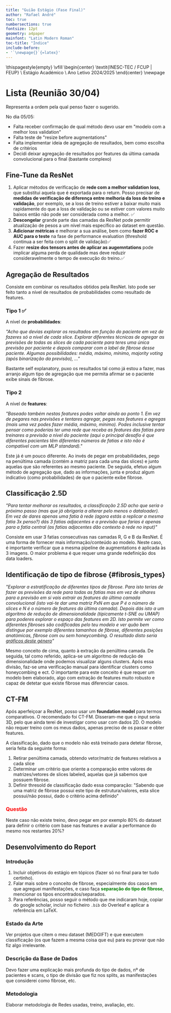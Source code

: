```yaml
---
title: "Guião Estágio (Fase Final)"
author: "Rafael André"
toc: true
numbersections: true
fontsize: 12pt
geometry: a4paper
mainfont: "Latin Modern Roman"
toc-title: "Índice"
include-before:
- '`\newpage{}`{=latex}'
---
```


\thispagestyle{empty}
\vfill
\begin{center}
\textit{INESC-TEC / FCUP | FEUP} \\
Estágio Académico \\
Ano Letivo 2024/2025
\end{center}
\newpage

# Lista (Reunião 30/04)

Representa a ordem pela qual penso fazer o sugerido.

No dia 05/05:

 - Falta receber confirmação de qual método devo usar em "modelo com a melhor loss validation"
 - Falta teste de "resize before augmentations"
 - Falta implementar ideia de agregação de resultados, bem como escolha de critérios
 - Decidi deixar agregação de resultados por features da última camada convolucional para o final (bastante complexo)

## Fine-Tune da ResNet

 1. Aplicar métodos de verificação de **rede com a melhor validation loss**, que substitui aquela que é exportada para o return. Posso precisar de **medidas de verificação de diferença entre melhoria da loss de treino e validação**, por exemplo, se a loss de treino estiver a baixar muito mais rapidamente do que a loss de validação ou se estiver com valores muito baixos então não pode ser considerada como a melhor. ✅
 2. **Descongelar** grande parte das camadas da ResNet pode permitir atualização de pesos a um nível mais específico ao dataset em questão.
 3. **Adicionar métricas** e melhorar a sua análise, bem como **fazer ROC e AUC para o teste** na fase de performance evaluation (threshold continua a ser feita com o split de validação)✅
 4. Fazer **resize dos tensors antes de aplicar as augemntations** pode implicar alguma perda de qualidade mas deve reduzir consideravelmente o tempo de execução do treino.✅

## Agregação de Resultados

Consiste em combinar os resultados obtidos pela ResNet. Isto pode ser feito tanto a nível de resultados de probabilidades como resultado de features.

### Tipo 1 ✅

A nível de **probabilidades**:

*"Acho que devias explorar os resultados em função do paciente em vez de fazeres só a nível de cada slice. Explorar diferentes técnicas de agregar as previsões de todas as slices de cada paciente para teres uma única previsão por paciente e depois comparar com a label de fibrose desse paciente. Algumas possibilidades: média, máximo, mínimo, majority voting (após binarização da previsão), ..."*

Bastante self explanatory, puxo os resultados tal como já estou a fazer, mas arranjo algum tipo de agregação que me permita afirmar se o paciente exibe sinais de fibrose.

### Tipo 2

A nível de **features**:

*"Baseado também nestas features podes voltar ainda ao ponto 1. Em vez de pegares nas previsões e tentares agregar, pegas nas features e agregas (mais uma vez podes fazer média, máximo, mínimo). Podes inclusive tentar pensar como poderias ter uma rede que receba as features das fatias para treinares a previsão a nível do paciente (aqui o principal desafio é que diferentes pacientes têm diferentes números de fatias e isto não é compatível com um MLP standard)."*

Este já é um pouco diferente. Ao invés de pegar em probabilidades, pego na penúltima camada (contém a matriz para cada uma das slices) e junto aquelas que são referentes ao mesmo paciente. De seguida, efetuo algum método de agregação que, dado as informações, junta e produz algum indicativo (como probabilidades) de que o paciente exibe fibrose.

## Classificação 2.5D

*"Para tentar melhorar os resultados, a classificação 2.5D acho que seria o próximo passo (mas que já obrigaria a alterar pelo menos o dataloader). Em vez de dares apenas uma fatia à rede (agora estás a replicar a mesma fatia 3x penso?) dás 3 fatias adjacentes e a previsão que farias é apenas para a fatia central (as fatias adjacentes dão contexto à rede no input)"*

Consiste em usar 3 fatias consecutivas nas camadas R, G e B da ResNet. É uma forma de fornecer mais informação/conteúdo ao modelo.
Neste caso, é importante verificar que a mesma pipeline de augmentations é aplicada às 3 imagens.
O maior problema é que requer uma grande redefinição dos data loaders.


## Identificação de tipo de fibrose {#fibrosis_types}

*"Explorar a estratificação de diferentes tipos de fibrose. Para isto terias de fazer as previsões da rede para todas as fatias mas em vez de olhares para a previsão em si vais extrair as features da última camada convolucional (isto vai-te dar uma matriz PxN em que P é o número de slices e N é o número de features da última camada). Depois dás isto a um algoritmo de redução de dimensionalidade (tipicamente t-SNE ou UMAP) para poderes explorar o espaço das features em 2D. Isto permite ver como diferentes fibroses são codificadas pelo teu modelo e ver quão bem distingue por exemplo diferentes tamanhos de fibrose, diferentes posições anatómicas, fibrose com ou sem honeycombing. O resultado disto seria [gráficos deste género](https://www.researchgate.net/figure/t-SNE-Embeddings-of-48-Transcripts-Color-coded-for-Patient-Attributes-A-Age-red_fig3_325368256)"*

Mesmo conceito de cima, quanto à extração da penúltima camada. De seguida, tal como referido, aplica-se um algoritmo de redução de dimensionalidade onde podemos visualizar alguns clusters. Após essa divisão, faz-se uma verificação manual para identificar clusters como honeycombing e ect.
O importante para este conceito é que requer um modelo bem elaborado, algo com extração de features muito robusto e capaz de detetar que existe fibrose mas diferenciar casos.

## CT-FM

Após aperfeiçoar a ResNet, posso usar um **foundation model** para termos comparativos. O recomendado foi CT-FM. Disseram-me que o input seria 3D, pelo que ainda terei de investigar como usar com dados 2D. O modelo não requer treino com os meus dados, apenas preciso de os passar e obter features.

A classificação, dado que o modelo não está treinado para detetar fibrose, seria feita da seguinte forma:

 1. Retirar penúltima camada, obtendo vetor/matriz de features relativos a cada slice
 2. Determinar um critério que oriente a comparação entre valores de matrizes/vetores de slices labeled, aquelas que já sabemos que possuem fibrose.
 3. Definir thresold de classificação dado essa comparação: "Sabendo que uma matriz de fibrose possui este tipo de estrutura/valores, esta slice possui/não possui, dado o critério acima definido"


### <span style="color: red">Questão</span>

Neste caso não existe treino, devo pegar em por exemplo 80% do dataset para definir o critério com base nas features e avaliar a performance do mesmo nos restantes 20%?

## Desenvolvimento do Report

### Introdução

 1. Incluir objetivos do estágio em tópicos (fazer só no final para ter tudo certinho).
 2. Falar mais sobre o conceito de fibrose, especialmente dos casos em que agreguei manifestações, e caso faça **<a href="#fibrosis_types" style="color: green; text-decoration: none;">separação do tipo de fibrose</a>**, mencionar os tipos encontrados/separados.
 3. Para referências, posso seguir o método que me indicaram hoje, copiar do google scholar, incluir no ficheiro `.bib` do Overleaf e aplicar a referência em LaTeX.

### Estado da Arte

Ver projetos que citem o meu dataset (MEDGIFT) e que executem classificação (os que fazem a mesma coisa que eu) para eu provar que não fiz algo irrelevante.

### Descrição da Base de Dados

Devo fazer uma explicação mais profunda do tipo de dados, nº de pacientes e scans, o tipo de divisão que fiz nos splits, as manifestações que considerei como fibrose, etc.

### Metodologia

Elaborar metodologia de Redes usadas, treino, avaliação, etc.



